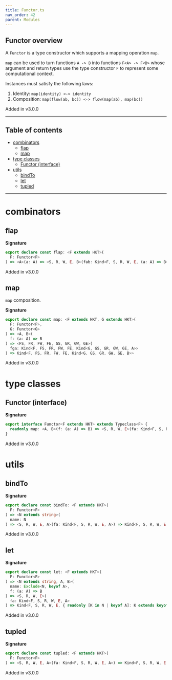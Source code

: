 ```yaml
---
title: Functor.ts
nav_order: 42
parent: Modules
---
```


## Functor overview

A `Functor` is a type constructor which supports a mapping operation `map`.

`map` can be used to turn functions `A -> B` into functions `F<A> -> F<B>` whose argument and return types use the type
constructor `F` to represent some computational context.

Instances must satisfy the following laws:

1. Identity: `map(identity) <-> identity`
2. Composition: `map(flow(ab, bc)) <-> flow(map(ab), map(bc))`

Added in v3.0.0

---

<h2 class="text-delta">Table of contents</h2>

- [combinators](#combinators)
  - [flap](#flap)
  - [map](#map)
- [type classes](#type-classes)
  - [Functor (interface)](#functor-interface)
- [utils](#utils)
  - [bindTo](#bindto)
  - [let](#let)
  - [tupled](#tupled)

---

# combinators

## flap

**Signature**

```ts
export declare const flap: <F extends HKT>(
  F: Functor<F>
) => <A>(a: A) => <S, R, W, E, B>(fab: Kind<F, S, R, W, E, (a: A) => B>) => Kind<F, S, R, W, E, B>
```

Added in v3.0.0

## map

`map` composition.

**Signature**

```ts
export declare const map: <F extends HKT, G extends HKT>(
  F: Functor<F>,
  G: Functor<G>
) => <A, B>(
  f: (a: A) => B
) => <FS, FR, FW, FE, GS, GR, GW, GE>(
  fga: Kind<F, FS, FR, FW, FE, Kind<G, GS, GR, GW, GE, A>>
) => Kind<F, FS, FR, FW, FE, Kind<G, GS, GR, GW, GE, B>>
```

Added in v3.0.0

# type classes

## Functor (interface)

**Signature**

```ts
export interface Functor<F extends HKT> extends Typeclass<F> {
  readonly map: <A, B>(f: (a: A) => B) => <S, R, W, E>(fa: Kind<F, S, R, W, E, A>) => Kind<F, S, R, W, E, B>
}
```

Added in v3.0.0

# utils

## bindTo

**Signature**

```ts
export declare const bindTo: <F extends HKT>(
  F: Functor<F>
) => <N extends string>(
  name: N
) => <S, R, W, E, A>(fa: Kind<F, S, R, W, E, A>) => Kind<F, S, R, W, E, { readonly [K in N]: A }>
```

Added in v3.0.0

## let

**Signature**

```ts
export declare const let: <F extends HKT>(
  F: Functor<F>
) => <N extends string, A, B>(
  name: Exclude<N, keyof A>,
  f: (a: A) => B
) => <S, R, W, E>(
  fa: Kind<F, S, R, W, E, A>
) => Kind<F, S, R, W, E, { readonly [K in N | keyof A]: K extends keyof A ? A[K] : B }>
```

Added in v3.0.0

## tupled

**Signature**

```ts
export declare const tupled: <F extends HKT>(
  F: Functor<F>
) => <S, R, W, E, A>(fa: Kind<F, S, R, W, E, A>) => Kind<F, S, R, W, E, readonly [A]>
```

Added in v3.0.0

